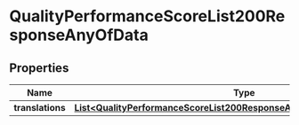 

# QualityPerformanceScoreList200ResponseAnyOfData

## Properties

Name | Type | Description | Notes
------------ | ------------- | ------------- | -------------
**translations** | [**List&lt;QualityPerformanceScoreList200ResponseAnyOfDataTranslationsInner&gt;**](QualityPerformanceScoreList200ResponseAnyOfDataTranslationsInner.md) |  |  [optional]



